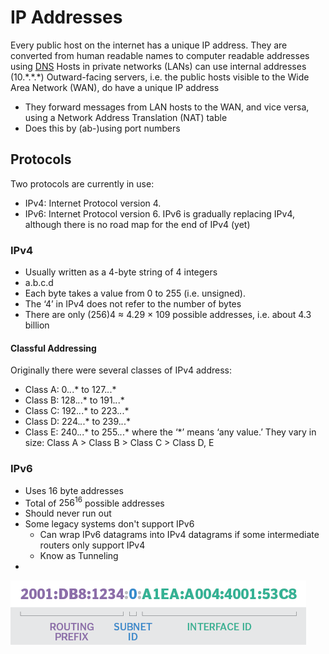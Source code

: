 # IP Addresses
Every public host on the internet has a unique IP address.
They are converted from human readable names to computer readable addresses using [DNS](DNS.md)
Hosts in private networks (LANs) can use internal addresses (10.\*.\*.\*)
Outward-facing servers, i.e. the public hosts visible to the Wide Area Network (WAN), do have a unique IP address
- They forward messages from LAN hosts to the WAN, and vice versa, using a Network Address Translation (NAT) table
- Does this by (ab-)using port numbers
## Protocols
Two protocols are currently in use:
- IPv4: Internet Protocol version 4.
- IPv6: Internet Protocol version 6.
IPv6 is gradually replacing IPv4, although there is no road map for the end of IPv4 (yet)
### IPv4
- Usually written as a 4-byte string of 4 integers
- a.b.c.d
- Each byte takes a value from 0 to 255 (i.e. unsigned).
- The ‘4’ in IPv4 does not refer to the number of bytes
- There are only (256)4 ≈ 4.29 × 109 possible addresses, i.e. about 4.3 billion
#### Classful Addressing
Originally there were several classes of IPv4 address:
- Class A: 0.*.*.* to 127.*.*.*
- Class B: 128.*.*.* to 191.*.*.*
- Class C: 192.*.*.* to 223.*.*.*
- Class D: 224.*.*.* to 239.*.*.*
- Class E: 240.*.*.* to 255.*.*.*
where the ‘\*’ means ‘any value.’
They vary in size: Class A > Class B > Class C > Class D, E

### IPv6
- Uses 16 byte addresses
- Total of $256^{16}$ possible addresses
- Should never run out
- Some legacy systems don't support IPv6
	- Can wrap IPv6 datagrams into IPv4 datagrams if some intermediate routers only support IPv4
	- Know as Tunneling
- 
![](Pasted%20image%2020240509164022.png)